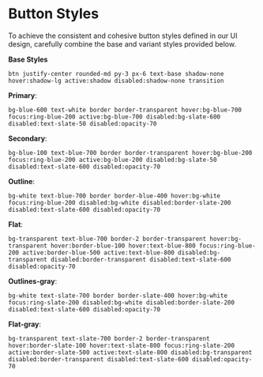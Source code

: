 # Button Styles

To achieve the consistent and cohesive button styles defined in our UI design,
carefully combine the base and variant styles provided below.

**Base Styles**

`btn justify-center rounded-md py-3 px-6 text-base shadow-none hover:shadow-lg active:shadow disabled:shadow-none transition`

**Primary**:

`bg-blue-600 text-white border border-transparent hover:bg-blue-700 focus:ring-blue-200 active:bg-blue-700 disabled:bg-slate-600 disabled:text-slate-50 disabled:opacity-70`

**Secondary**:

`bg-blue-100 text-blue-700 border border-transparent hover:bg-blue-200 focus:ring-blue-200 active:bg-blue-200 disabled:bg-slate-50 disabled:text-slate-600 disabled:opacity-70`

**Outline**:

`bg-white text-blue-700 border border-blue-400 hover:bg-white focus:ring-blue-200 disabled:bg-white disabled:border-slate-200 disabled:text-slate-600 disabled:opacity-70`

**Flat**:

`bg-transparent text-blue-700 border-2 border-transparent hover:bg-transparent hover:border-blue-100 hover:text-blue-800 focus:ring-blue-200 active:border-blue-500 active:text-blue-800 disabled:bg-transparent disabled:border-transparent disabled:text-slate-600 disabled:opacity-70`

**Outlines-gray**:

`bg-white text-slate-700 border border-slate-400 hover:bg-white focus:ring-slate-200 disabled:bg-white disabled:border-slate-200 disabled:text-slate-600 disabled:opacity-70`

**Flat-gray**:

`bg-transparent text-slate-700 border-2 border-transparent hover:border-slate-100 hover:text-slate-800 focus:ring-slate-200 active:border-slate-500 active:text-slate-800 disabled:bg-transparent disabled:border-transparent disabled:text-slate-600 disabled:opacity-70`
